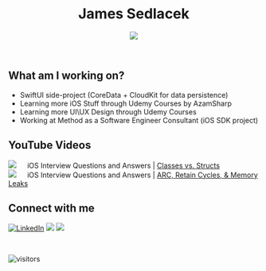 <div align="center">
<h1>James Sedlacek</h1>

<p align="center"> <a href="https://github.com/ryo-ma/github-profile-trophy"><img src="https://github-profile-trophy.vercel.app/?username=jamessedlacek&layout=compact&theme=onedark" /></a> </p>

</br>

</div>

<div align="left">

## What am I working on?
  
- SwiftUI side-project (CoreData + CloudKit for data persistence)
- Learning more iOS Stuff through Udemy Courses by AzamSharp
- Learning more UI\UX Design through Udemy Courses
- Working at Method as a Software Engineer Consultant (iOS SDK project)

## YouTube Videos
<a href="https://www.youtube.com/watch?v=im4FKxqrj5c"><img src="https://img.shields.io/youtube/views/im4FKxqrj5c?style=social"></a> &emsp; iOS Interview Questions and Answers | [Classes vs. Structs](https://www.youtube.com/watch?v=im4FKxqrj5c) <br>
<a href="https://www.youtube.com/watch?v=kkJu0EbIvYg"><img src="https://img.shields.io/youtube/views/kkJu0EbIvYg?style=social"></a> &emsp;  iOS Interview Questions and Answers | [ARC, Retain Cycles, & Memory Leaks](https://www.youtube.com/watch?v=kkJu0EbIvYg&t=4s)

## Connect with me
<a href="https://www.linkedin.com/in/jamessedlacekjr/"><img src="https://img.shields.io/badge/linkedin-%230A66C2.svg?style=plastic&logo=linkedin&logoColor=white" alt="LinkedIn"/></a>
<a href="https://twitter.com/jsedlacekjr"> <img src="https://img.shields.io/twitter/url?style=social&url=https%3A%2F%2Ftwitter.com%2Fjsedlacekjr"></a>
  <a href="https://www.youtube.com/channel/UC3lfiHwxuhfvtXXYx5iXCAg"><img src="https://img.shields.io/youtube/channel/subscribers/UC3lfiHwxuhfvtXXYx5iXCAg?style=social"></a>
 </div><br>
 
![visitors](https://visitor-badge.glitch.me/badge?page_id=jamessedlacek.jamessedlacek)
